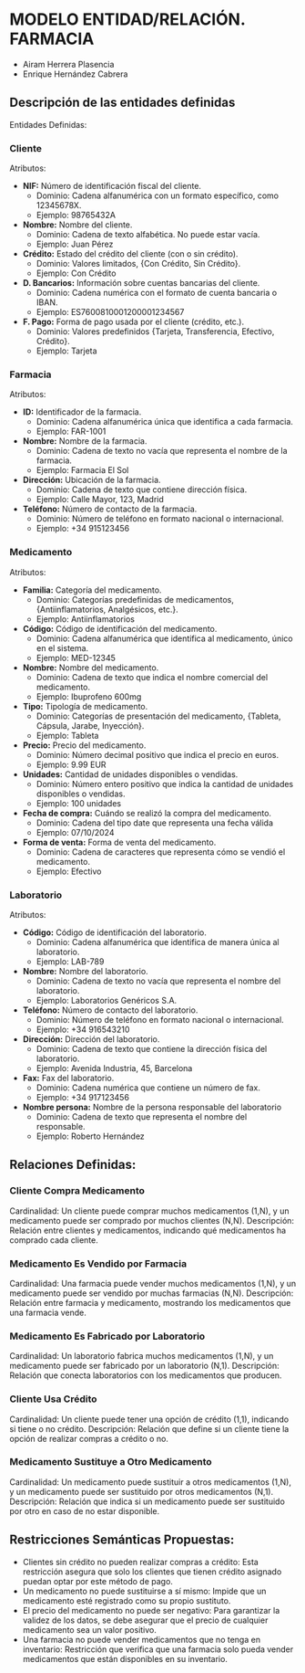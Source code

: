 # MODELO ENTIDAD/RELACIÓN. FARMACIA
- Airam Herrera Plasencia
- Enrique Hernández Cabrera
## Descripción de las entidades definidas
Entidades Definidas:
### Cliente
Atributos:
- **NIF:** Número de identificación fiscal del cliente.
  - Dominio: Cadena alfanumérica con un formato específico, como 12345678X.
  - Ejemplo: 98765432A
- **Nombre:** Nombre del cliente.
  - Dominio: Cadena de texto alfabética. No puede estar vacía.
  - Ejemplo: Juan Pérez
- **Crédito:** Estado del crédito del cliente (con o sin crédito). 
  - Dominio: Valores limitados, {Con Crédito, Sin Crédito}.
  - Ejemplo: Con Crédito
- **D. Bancarios:** Información sobre cuentas bancarias del cliente.
  - Dominio: Cadena numérica con el formato de cuenta bancaria o IBAN.
  - Ejemplo: ES7600810001200001234567
- **F. Pago:** Forma de pago usada por el cliente (crédito, etc.).
  - Dominio: Valores predefinidos {Tarjeta, Transferencia, Efectivo, Crédito}.
  - Ejemplo: Tarjeta
### Farmacia
Atributos:
- **ID:** Identificador de la farmacia.
  - Dominio: Cadena alfanumérica única que identifica a cada farmacia.
  - Ejemplo: FAR-1001
- **Nombre:** Nombre de la farmacia.
  - Dominio: Cadena de texto no vacía que representa el nombre de la farmacia.
  - Ejemplo: Farmacia El Sol
- **Dirección:** Ubicación de la farmacia.
  - Dominio: Cadena de texto que contiene dirección física.
  - Ejemplo: Calle Mayor, 123, Madrid
- **Teléfono:** Número de contacto de la farmacia.
  - Dominio: Número de teléfono en formato nacional o internacional.
  - Ejemplo: +34 915123456
### Medicamento
Atributos:
- **Familia:** Categoría del medicamento.
  - Dominio: Categorías predefinidas de medicamentos, {Antiinflamatorios, Analgésicos, etc.}.
  - Ejemplo: Antiinflamatorios
- **Código:** Código de identificación del medicamento.
  - Dominio: Cadena alfanumérica que identifica al medicamento, único en el sistema.
  - Ejemplo: MED-12345
- **Nombre:** Nombre del medicamento.
  - Dominio: Cadena de texto que indica el nombre comercial del medicamento.
  - Ejemplo: Ibuprofeno 600mg
- **Tipo:** Tipología de medicamento.
  - Dominio: Categorías de presentación del medicamento, {Tableta, Cápsula, Jarabe, Inyección}.
  - Ejemplo: Tableta
- **Precio:** Precio del medicamento.
  - Dominio: Número decimal positivo que indica el precio en euros.
  - Ejemplo: 9.99 EUR
- **Unidades:** Cantidad de unidades disponibles o vendidas.
  - Dominio: Número entero positivo que indica la cantidad de unidades disponibles o vendidas.
  - Ejemplo: 100 unidades
- **Fecha de compra:** Cuándo se realizó la compra del medicamento.
  - Dominio: Cadena del tipo date que representa una fecha válida
  - Ejemplo: 07/10/2024
- **Forma de venta:** Forma de venta del medicamento.
  - Dominio: Cadena de caracteres que representa cómo se vendió el medicamento.
  - Ejemplo: Efectivo
### Laboratorio
Atributos:
- **Código:** Código de identificación del laboratorio.
  - Dominio: Cadena alfanumérica que identifica de manera única al laboratorio.
  - Ejemplo: LAB-789
- **Nombre:** Nombre del laboratorio.
  - Dominio: Cadena de texto no vacía que representa el nombre del laboratorio.
  - Ejemplo: Laboratorios Genéricos S.A.
- **Teléfono:** Número de contacto del laboratorio.
  - Dominio: Número de teléfono en formato nacional o internacional.
  - Ejemplo: +34 916543210
- **Dirección:** Dirección del laboratorio.
  - Dominio: Cadena de texto que contiene la dirección física del laboratorio.
  - Ejemplo: Avenida Industria, 45, Barcelona
- **Fax:** Fax del laboratorio.
  - Dominio: Cadena numérica que contiene un número de fax.
  - Ejemplo: +34 917123456
- **Nombre persona:** Nombre de la persona responsable del laboratorio
  - Dominio: Cadena de texto que representa el nombre del responsable.
  - Ejemplo: Roberto Hernández
## Relaciones Definidas:
### Cliente Compra Medicamento
Cardinalidad: Un cliente puede comprar muchos medicamentos (1,N), y un medicamento puede ser comprado por muchos clientes (N,N).
Descripción: Relación entre clientes y medicamentos, indicando qué medicamentos ha comprado cada cliente.
### Medicamento Es Vendido por Farmacia
Cardinalidad: Una farmacia puede vender muchos medicamentos (1,N), y un medicamento puede ser vendido por muchas farmacias (N,N).
Descripción: Relación entre farmacia y medicamento, mostrando los medicamentos que una farmacia vende.
### Medicamento Es Fabricado por Laboratorio
Cardinalidad: Un laboratorio fabrica muchos medicamentos (1,N), y un medicamento puede ser fabricado por un laboratorio (N,1).
Descripción: Relación que conecta laboratorios con los medicamentos que producen.
### Cliente Usa Crédito
Cardinalidad: Un cliente puede tener una opción de crédito (1,1), indicando si tiene o no crédito.
Descripción: Relación que define si un cliente tiene la opción de realizar compras a crédito o no.
### Medicamento Sustituye a Otro Medicamento
Cardinalidad: Un medicamento puede sustituir a otros medicamentos (1,N), y un medicamento puede ser sustituido por otros medicamentos (N,1).
Descripción: Relación que indica si un medicamento puede ser sustituido por otro en caso de no estar disponible.

## Restricciones Semánticas Propuestas:
- Clientes sin crédito no pueden realizar compras a crédito: Esta restricción asegura que solo los clientes que tienen crédito asignado puedan optar por este método de pago.
- Un medicamento no puede sustituirse a sí mismo: Impide que un medicamento esté registrado como su propio sustituto.
- El precio del medicamento no puede ser negativo: Para garantizar la validez de los datos, se debe asegurar que el precio de cualquier medicamento sea un valor positivo.
- Una farmacia no puede vender medicamentos que no tenga en inventario: Restricción que verifica que una farmacia solo pueda vender medicamentos que están disponibles en su inventario.
